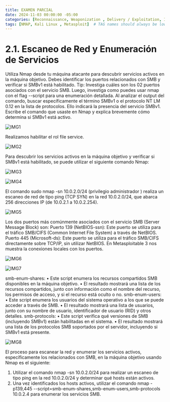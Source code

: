 ```yaml
---
title: EXAMEN PARCIAL
date: 2024-11-03 00:00:00 -05:00
categories: [Reconnaissance, Weaponization , Delivery / Exploitation, Installation ,Actions on Object, Conclusions]
tags: [NMAP, Kali Linux , Metasploit]  # TAG names should always be lowercase
---
```

# **2.1. Escaneo de Red y Enumeración de Servicios** 
Utiliza Nmap desde tu máquina atacante para descubrir servicios activos en la máquina objetivo. Debes identificar los puertos relacionados con SMB y verificar si SMBv1 está habilitado.
Tip: Investiga cuáles son los 02 puertos asociados con el servicio SMB. Luego, investiga como puedes usar nmap con el flag --script para una enumeración detallada. Al analizar el output del comando, buscar específicamente el término SMBv1 o el protocolo NT LM 0.12 en la lista de protocolos. Ello indicará la presencia del servicio SMBv1.
Escribe el comando que usaste en Nmap y explica brevemente cómo determina si SMBv1 está activo.

![IMG1]( /assets/image1.png)

Realizamos habilitar el rol file service.

![IMG2](/assets/image2.png)

Para descubrir los servicios activos en la máquina objetivo y verificar si SMBv1 está habilitado, se puede utilizar el siguiente comando Nmap:

![IMG3](/assets/image3.png)

![IMG4](/assets/image4.png)

El comando sudo nmap -sn 10.0.2.0/24 (privilegio administrador ) realiza un escaneo de red de tipo ping (TCP SYN) en la red 10.0.2.0/24, que abarca 256 direcciones IP (de 10.0.2.1 a 10.0.2.254).

![IMG5](/assets/image5.png)

Los dos puertos más comúnmente asociados con el servicio SMB (Server Message Block) son:
Puerto 139 (NetBIOS-ssn): Este puerto se utiliza para el tráfico SMB/CIFS (Common Internet File System) a través de NetBIOS. 
 Puerto 445 (Microsoft-ds): Este puerto se utiliza para el tráfico SMB/CIFS directamente sobre TCP/IP, sin utilizar NetBIOS.
En Metasploitable 3 nos  muestra la conexiones locales con los puertos.

![IMG6](/assets/image6.png)

![IMG7](/assets/image7.png)

smb-enum-shares:
•	Este script enumera los recursos compartidos SMB disponibles en la máquina objetivo.
•	El resultado mostrará una lista de los recursos compartidos, junto con información como el nombre del recurso, los permisos de acceso, y si el recurso está oculto o no.
smb-enum-users:
•	Este script enumera los usuarios del sistema operativo a los que se puede acceder a través de SMB.
•	El resultado mostrará una lista de usuarios, junto con su nombre de usuario, identificador de usuario (RID) y otros detalles.
smb-protocols:
•	Este script verifica qué versiones de SMB (incluyendo SMBv1) están habilitadas en el sistema.
•	El resultado mostrará una lista de los protocolos SMB soportados por el servidor, incluyendo si SMBv1 está presente.

![IMG8](/assets/image8.png)

El proceso para escanear la red y enumerar los servicios activos, específicamente los relacionados con SMB, en la máquina objetivo usando Nmap es el siguiente:
1.	Utilizar el comando nmap -sn 10.0.2.0/24 para realizar un escaneo de tipo ping en la red 10.0.2.0/24 y determinar qué hosts están activos.
2.	Una vez identificados los hosts activos, utilizar el comando nmap -p139,445 --script=smb-enum-shares,smb-enum-users,smb-protocols  10.0.2.4 para enumerar los servicios SMB.

